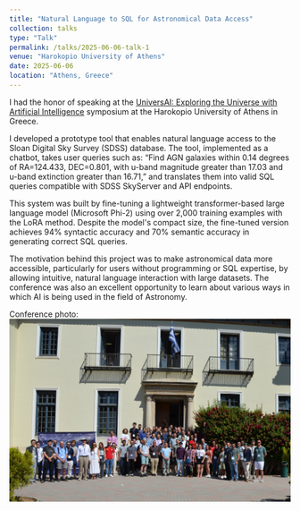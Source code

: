 ```yaml
---
title: "Natural Language to SQL for Astronomical Data Access"
collection: talks
type: "Talk"
permalink: /talks/2025-06-06-talk-1
venue: "Harokopio University of Athens"
date: 2025-06-06
location: "Athens, Greece"
---
```


I had the honor of speaking at the [UniversAI: Exploring the Universe with Artificial Intelligence](https://universai2025.hua.gr/) symposium at the Harokopio University of Athens in Greece.

I developed a prototype tool that enables natural language access to the Sloan Digital Sky Survey (SDSS) database. The tool, implemented as a chatbot, takes user queries such as:
“Find AGN galaxies within 0.14 degrees of RA=124.433, DEC=0.801, with u-band magnitude greater than 17.03 and u-band extinction greater than 16.71,”
and translates them into valid SQL queries compatible with SDSS SkyServer and API endpoints.

This system was built by fine-tuning a lightweight transformer-based large language model (Microsoft Phi-2) using over 2,000 training examples with the LoRA method. Despite the model's compact size, the fine-tuned version achieves 94% syntactic accuracy and 70% semantic accuracy in generating correct SQL queries.

The motivation behind this project was to make astronomical data more accessible, particularly for users without programming or SQL expertise, by allowing intuitive, natural language interaction with large datasets. The conference was also an excellent opportunity to learn about various ways in which AI is being used in the field of Astronomy.

Conference photo:
![universai-photo](../images/universai.jpg)


